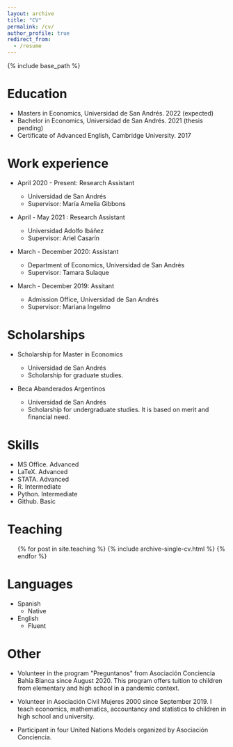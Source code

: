 ```yaml
---
layout: archive
title: "CV"
permalink: /cv/
author_profile: true
redirect_from:
  - /resume
---
```


{% include base_path %}

Education
======
* Masters in Economics, Universidad de San Andrés. 2022 (expected)
* Bachelor in Economics, Universidad de San Andrés. 2021 (thesis pending)
* Certificate of Advanced English, Cambridge University. 2017

Work experience
======

* April 2020 - Present: Research Assistant
  * Universidad de San Andrés
  * Supervisor: María Amelia Gibbons

* April - May 2021 : Research Assistant
  * Universidad Adolfo Ibáñez
  * Supervisor: Ariel Casarín

* March - December 2020: Assistant
  * Department of Economics, Universidad de San Andrés
  * Supervisor: Tamara Sulaque

* March - December 2019: Assitant
  * Admission Office, Universidad de San Andrés
  * Supervisor: Mariana Ingelmo

Scholarships
======

* Scholarship for Master in Economics
  *  Universidad de San Andrés
  *  Scholarship for graduate studies.

* Beca Abanderados Argentinos
  *  Universidad de San Andrés
  *  Scholarship for undergraduate studies. It is based on merit and financial need. 

Skills
======
* MS Office. Advanced
* LaTeX. Advanced
* STATA. Advanced
* R. Intermediate
* Python. Intermediate
* Github. Basic

Teaching
======
  <ul>{% for post in site.teaching %}
    {% include archive-single-cv.html %}
  {% endfor %}</ul>
  
Languages
======
* Spanish
  * Native
* English
  * Fluent

Other
======

* Volunteer in the program "Preguntanos" from Asociación Conciencia Bahía Blanca since August 2020. This program offers tuition to children from elementary and high school in a pandemic context.

* Volunteer in Asociación Civil Mujeres 2000 since September 2019. I teach economics, mathematics, accountancy and statistics to children in high school and university.

* Participant in four United Nations Models organized by Asociación Conciencia.

